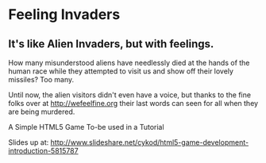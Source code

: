 Feeling Invaders
================
It's like Alien Invaders,  but with feelings.
---------------------------------------------

How many misunderstood aliens have needlessly died at the hands of the human race while they attempted to visit us and show off their lovely missiles? Too many.

Until now, the alien visitors didn't even have a voice, but thanks to the fine folks over at http://wefeelfine.org their last words can seen for all when they are being murdered.

A Simple HTML5 Game To-be used in a Tutorial

Slides up at:
http://www.slideshare.net/cykod/html5-game-development-introduction-5815787